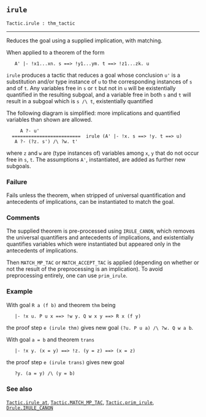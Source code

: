 ## `irule`

``` hol4
Tactic.irule : thm_tactic
```

------------------------------------------------------------------------

Reduces the goal using a supplied implication, with matching.

When applied to a theorem of the form

``` hol4
   A' |- !x1...xn. s ==> !y1...ym. t ==> !z1...zk. u
```

`irule` produces a tactic that reduces a goal whose conclusion `u'` is a
substitution and/or type instance of `u` to the corresponding instances
of `s` and of `t`. Any variables free in `s` or `t` but not in `u` will
be existentially quantified in the resulting subgoal, and a variable
free in both `s` and `t` will result in a subgoal which is `s /\ t`,
existentially quantified

The following diagram is simplified: more implications and quantified
variables than shown are allowed.

``` hol4
     A ?- u'
  =========================  irule (A' |- !x. s ==> !y. t ==> u)
   A ?- (?z. s') /\ ?w. t'
```

where `z` and `w` are (type instances of) variables among `x`, `y` that
do not occur free in `s`, `t`. The assumptions `A'`, instantiated, are
added as further new subgoals.

### Failure

Fails unless the theorem, when stripped of universal quantification and
antecedents of implications, can be instantiated to match the goal.

### Comments

The supplied theorem is pre-processed using `IRULE_CANON`, which removes
the universal quantifiers and antecedents of implications, and
existentially quantifies variables which were instantiated but appeared
only in the antecedents of implications.

Then `MATCH_MP_TAC` or `MATCH_ACCEPT_TAC` is applied (depending on
whether or not the result of the preprocessing is an implication). To
avoid preprocessing entirely, one can use `prim_irule`.

### Example

With goal `R a (f b)` and theorem `thm` being

``` hol4
   |- !x u. P u x ==> !w y. Q w x y ==> R x (f y)
```

the proof step `e (irule thm)` gives new goal
`(?u. P u a) /\ ?w. Q w a b`.

With goal `a = b` and theorem `trans`

``` hol4
   |- !x y. (x = y) ==> !z. (y = z) ==> (x = z)
```

the proof step `e (irule trans)` gives new goal

``` hol4
   ?y. (a = y) /\ (y = b)
```

### See also

[`Tactic.irule_at`](#Tactic.irule_at),
[`Tactic.MATCH_MP_TAC`](#Tactic.MATCH_MP_TAC),
[`Tactic.prim_irule`](#Tactic.prim_irule),
[`Drule.IRULE_CANON`](#Drule.IRULE_CANON)
